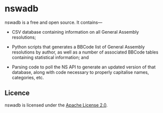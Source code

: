 # nswadb #

nswadb is a free and open source. It contains—

* CSV database containing information on all General Assembly resolutions;

* Python scripts that generates a BBCode list of General Assembly 
  resolutions by author, as well as a number of associated BBCode tables 
  containing statistical information; and

* Parsing code to poll the NS API to generate an updated version of that database, along with code necessary to properly
  capitalise names, categories, etc.

## Licence ##

nswadb is licensed under the [Apache License 2.0](http://www.apache.org/licenses/LICENSE-2.0).